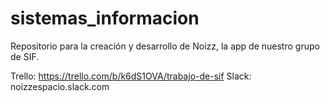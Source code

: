 # sistemas_informacion
Repositorio para la creación y desarrollo de Noizz, la app de nuestro grupo de SIF.

Trello: https://trello.com/b/k6dS1OVA/trabajo-de-sif
Slack: noizzespacio.slack.com